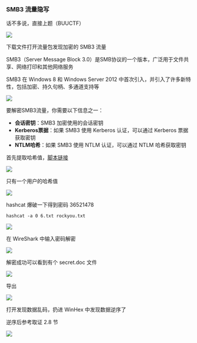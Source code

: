 ### SMB3 流量隐写

话不多说，直接上题（BUUCTF）

![](https://pic1.imgdb.cn/item/67b8bd71d0e0a243d40184bb.png)

下载文件打开流量包发现加密的 SMB3 流量

SMB3（Server Message Block 3.0）是SMB协议的一个版本，广泛用于文件共享、网络打印和其他网络服务

SMB3 在 Windows 8 和 Windows Server 2012 中首次引入，并引入了许多新特性，包括加密、持久句柄、多通道支持等

![](https://pic1.imgdb.cn/item/67b8bf81d0e0a243d40185f4.png)

要解密SMB3流量，你需要以下信息之一：

- **会话密钥**：SMB3 加密使用的会话密钥
- **Kerberos票据**：如果 SMB3 使用 Kerberos 认证，可以通过 Kerberos 票据获取密钥
- **NTLM哈希**：如果 SMB3 使用 NTLM 认证，可以通过 NTLM 哈希获取密钥

首先提取哈希值，[脚本链接](https://github.com/mlgualtieri/NTLMRawUnHide)

![](https://pic1.imgdb.cn/item/67b95ac9d0e0a243d401c9e0.png)

只有一个用户的哈希值

![](https://pic1.imgdb.cn/item/67b95adfd0e0a243d401c9e3.png)

hashcat 爆破一下得到密码 36521478

```shell
hashcat -a 0 6.txt rockyou.txt
```

![](https://pic1.imgdb.cn/item/67b97588d0e0a243d401d69b.png)

在 WireShark 中输入密码解密

![](https://pic1.imgdb.cn/item/67b975e8d0e0a243d401d6c7.png)

解密成功可以看到有个 secret.doc 文件

![](https://pic1.imgdb.cn/item/67b9760dd0e0a243d401d6e4.png)

导出

![](https://pic1.imgdb.cn/item/67b9765ed0e0a243d401d734.png)

打开发现数据乱码，扔进 WinHex 中发现数据逆序了

逆序后参考取证 2.8 节

![](https://pic1.imgdb.cn/item/67b9776ed0e0a243d401d7db.png)